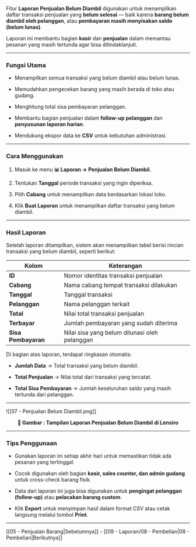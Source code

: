Fitur **Laporan Penjualan Belum Diambil** digunakan untuk menampilkan daftar transaksi penjualan yang **belum selesai** — baik karena **barang belum diambil oleh pelanggan**, atau **pembayaran masih menyisakan saldo (belum lunas)**.

Laporan ini membantu bagian **kasir** dan **penjualan** dalam memantau pesanan yang masih tertunda agar bisa ditindaklanjuti.

  

---

  

###  Fungsi Utama

- Menampilkan semua transaksi yang belum diambil atau belum lunas.

- Memudahkan pengecekan barang yang masih berada di toko atau gudang.

- Menghitung total sisa pembayaran pelanggan.

- Membantu bagian penjualan dalam **follow-up pelanggan** dan **penyusunan laporan harian**.

- Mendukung ekspor data ke **CSV** untuk kebutuhan administrasi.

  

---

  

###  Cara Menggunakan

1. Masuk ke menu **📊 Laporan → Penjualan Belum Diambil.**

2. Tentukan **Tanggal** periode transaksi yang ingin diperiksa.

3. Pilih **Cabang** untuk menampilkan data berdasarkan lokasi toko.

4. Klik **Buat Laporan** untuk menampilkan daftar transaksi yang belum diambil.

  

---

  

###  Hasil Laporan

Setelah laporan ditampilkan, sistem akan menampilkan tabel berisi rincian transaksi yang belum diambil, seperti berikut:

  

| Kolom | Keterangan |
|--------|-------------|
| **ID** | Nomor identitas transaksi penjualan |
| **Cabang** | Nama cabang tempat transaksi dilakukan |
| **Tanggal** | Tanggal transaksi |
| **Pelanggan** | Nama pelanggan terkait |
| **Total** | Nilai total transaksi penjualan |
| **Terbayar** | Jumlah pembayaran yang sudah diterima |
| **Sisa Pembayaran** | Nilai sisa yang belum dilunasi oleh pelanggan |


  

Di bagian atas laporan, terdapat ringkasan otomatis:

-  **Jumlah Data** → Total transaksi yang belum diambil.

-  **Total Penjualan** → Nilai total dari transaksi yang tercatat.

-  **Total Sisa Pembayaran** → Jumlah keseluruhan saldo yang masih tertunda dari pelanggan.

  

---

  

![[07 - Penjualan Belum Diambil.png]]

<p align="center"><b>📸 Gambar : Tampilan Laporan Penjualan Belum Diambil di Lensiro</b></p>

  

---

  

###  Tips Penggunaan

- Gunakan laporan ini setiap akhir hari untuk memastikan tidak ada pesanan yang tertinggal.

- Cocok digunakan oleh bagian **kasir, sales counter, dan admin gudang** untuk cross-check barang fisik.

- Data dari laporan ini juga bisa digunakan untuk **pengingat pelanggan (follow-up)** atau **pelacakan barang custom**.

- Klik **Export** untuk menyimpan hasil dalam format CSV atau cetak langsung melalui tombol **Print**.

  

---


 [[05 - Penjualan Barang|Sebelumnya]] - [[09 - Laporan/08 - Pembelian|08 - Pembelian|Berikutnya]] 
